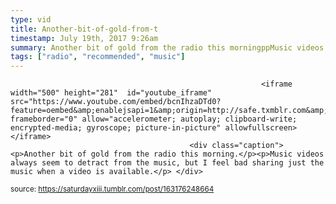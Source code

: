 ```yaml
---
type: vid
title: Another-bit-of-gold-from-t
timestamp: July 19th, 2017 9:26am
summary: Another bit of gold from the radio this morningppMusic videos always seem to detract from the music but I feel bad sharing just the music when a
tags: ["radio", "recommended", "music"]
---
```


                
                
                
                
                
                
                
                
                                                            <iframe width="500" height="281"  id="youtube_iframe" src="https://www.youtube.com/embed/bcnIhzaDTd0?feature=oembed&amp;enablejsapi=1&amp;origin=http://safe.txmblr.com&amp;wmode=opaque" frameborder="0" allow="accelerometer; autoplay; clipboard-write; encrypted-media; gyroscope; picture-in-picture" allowfullscreen></iframe>                    
                                            <div class="caption"><p>Another bit of gold from the radio this morning.</p><p>Music videos always seem to detract from the music, but I feel bad sharing just the music when a video is available.</p> </div>
                                                    
<small>source: https://saturdayxiii.tumblr.com/post/163176248664</small>